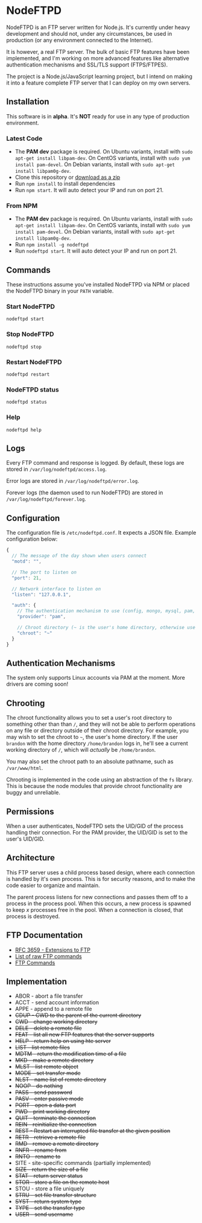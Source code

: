 NodeFTPD
========

NodeFTPD is an FTP server written for Node.js. It's currently under heavy development and should not, under any circumstances, be used in production (or any environment connected to the Internet).

It is however, a real FTP server. The bulk of basic FTP features have been implemented, and I'm working on more advanced features like alternative authentication mechanisms and SSL/TLS support (FTPS/FTPES).

The project is a Node.js/JavaScript learning project, but I intend on making it into a feature complete FTP server that I can deploy on my own servers.

Installation
------------

This software is in **alpha**. It's **NOT** ready for use in any type of production environment.

### Latest Code

* The **PAM dev** package is required. On Ubuntu variants, install with `sudo apt-get install libpam-dev`. On CentOS variants, install with `sudo yum install pam-devel`. On Debian variants, install with `sudo apt-get install libpam0g-dev`.
* Clone this repository or [download as a zip](https://github.com/brandonwamboldt/nodeftpd/archive/master.zip)
* Run `npm install` to install dependencies
* Run `npm start`. It will auto detect your IP and run on port 21.

### From NPM

* The **PAM dev** package is required. On Ubuntu variants, install with `sudo apt-get install libpam-dev`. On CentOS variants, install with `sudo yum install pam-devel`. On Debian variants, install with `sudo apt-get install libpam0g-dev`.
* Run `npm install -g nodeftpd`
* Run `nodeftpd start`. It will auto detect your IP and run on port 21.

Commands
--------

These instructions assume you've installed NodeFTPD via NPM or placed the NodeFTPD binary in your `PATH` variable.

### Start NodeFTPD

```
nodeftpd start
```

### Stop NodeFTPD

```
nodeftpd stop
```

### Restart NodeFTPD

```
nodeftpd restart
```

### NodeFTPD status

```
nodeftpd status
```

### Help

```
nodeftpd help
```

Logs
----

Every FTP command and response is logged. By default, these logs are stored in `/var/log/nodeftpd/access.log`.

Error logs are stored in `/var/log/nodeftpd/error.log`.

Forever logs (the daemon used to run NodeFTPD) are stored in `/var/log/nodeftpd/forever.log`.

Configuration
-------------

The configuration file is `/etc/nodeftpd.conf`. It expects a JSON file. Example configuration below:

```javascript
{
  // The message of the day shown when users connect
  "motd": "",

  // The port to listen on
  "port": 21,

  // Network interface to listen on
  "listen": "127.0.0.1",

  "auth": {
    // The authentication mechanism to use (config, mongo, mysql, pam, postgres, redis)
    "provider": "pam",

    // Chroot directory (~ is the user's home directory, otherwise use an absolute path)
    "chroot": "~"
  }
}
```

Authentication Mechanisms
-------------------------

The system only supports Linux accounts via PAM at the moment. More drivers are coming soon!

Chrooting
---------

The chroot functionality allows you to set a user's root directory to something other than than `/`, and they will not be able to perform operations on any file or directory outside of their chroot directory. For example, you may wish to set the chroot to `~`, the user's home directory. If the user `brandon` with the home directory `/home/brandon` logs in, he'll see a current working directory of `/`, which will *actually* be `/home/brandon`.

You may also set the chroot path to an absolute pathname, such as `/var/www/html`.

Chrooting is implemented in the code using an abstraction of the `fs` library. This is because the node modules that provide chroot functionality are buggy and unreliable.

Permissions
-----------

When a user authenticates, NodeFTPD sets the UID/GID of the process handling their connection. For the PAM provider, the UID/GID is set to the user's UID/GID.

Architecture
------------

This FTP server uses a child process based design, where each connection is handled by it's own process. This is for security reasons, and to make the code easier to organize and maintain.

The parent process listens for new connections and passes them off to a process in the process pool. When this occurs, a new process is spawned to keep *x* processes free in the pool. When a connection is closed, that process is destroyed.

FTP Documentation
-----------------

* [RFC 3659 - Extensions to FTP](http://tools.ietf.org/html/rfc3659)
* [List of raw FTP commands](http://www.nsftools.com/tips/RawFTP.htm)
* [FTP Commands](http://www.ipswitch.com/support/ws_ftp-server/guide/v5/a_ftpref3.html)

Implementation
--------------

* ABOR - abort a file transfer
* ACCT - send account information
* APPE - append to a remote file
* ~~CDUP - CWD to the parent of the current directory~~
* ~~CWD - change working directory~~
* ~~DELE - delete a remote file~~
* ~~FEAT - list all new FTP features that the server supports~~
* ~~HELP - return help on using hte server~~
* ~~LIST - list remote files~~
* ~~MDTM - return the modification time of a file~~
* ~~MKD - make a remote directory~~
* ~~MLST - list remote object~~
* ~~MODE - set transfer mode~~
* ~~NLST - name list of remote directory~~
* ~~NOOP - do nothing~~
* ~~PASS - send password~~
* ~~PASV - enter passive mode~~
* ~~PORT - open a data port~~
* ~~PWD - print working directory~~
* ~~QUIT - terminate the connection~~
* ~~REIN - reinitialize the connection~~
* ~~REST - Restart an interrupted file transfer at the given position~~
* ~~RETR - retrieve a remote file~~
* ~~RMD - remove a remote directory~~
* ~~RNFR - rename from~~
* ~~RNTO - rename to~~
* SITE - site-specific commands (partially implemented)
* ~~SIZE - return the size of a file~~
* ~~STAT - return server status~~
* ~~STOR - store a file on the remote host~~
* STOU - store a file uniquely
* ~~STRU - set file transfer structure~~
* ~~SYST - return system type~~
* ~~TYPE - set the transfer type~~
* ~~USER - send username~~
